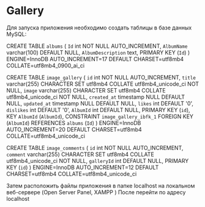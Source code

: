 # Gallery

Для запуска приложения необходимо создать таблицы в базе данных MySQL:


CREATE TABLE `albums` (
  `Id` int NOT NULL AUTO_INCREMENT,
  `AlbumName` varchar(100) DEFAULT NULL,
  `AlbumDescription` text,
  PRIMARY KEY (`Id`)
) ENGINE=InnoDB AUTO_INCREMENT=17 DEFAULT CHARSET=utf8mb4 COLLATE=utf8mb4_0900_ai_ci

CREATE TABLE `image_gallery` (
  `id` int NOT NULL AUTO_INCREMENT,
  `title` varchar(255) CHARACTER SET utf8mb4 COLLATE utf8mb4_unicode_ci NOT NULL,
  `image` varchar(255) CHARACTER SET utf8mb4 COLLATE utf8mb4_unicode_ci NOT NULL,
  `created_at` timestamp NULL DEFAULT NULL,
  `updated_at` timestamp NULL DEFAULT NULL,
  `likes` int DEFAULT '0',
  `dislikes` int DEFAULT '0',
  `AlbumId` int DEFAULT NULL,
  PRIMARY KEY (`id`),
  KEY `AlbumId` (`AlbumId`),
  CONSTRAINT `image_gallery_ibfk_1` FOREIGN KEY (`AlbumId`) REFERENCES `albums` (`Id`)
) ENGINE=InnoDB AUTO_INCREMENT=20 DEFAULT CHARSET=utf8mb4 COLLATE=utf8mb4_unicode_ci

CREATE TABLE `image_comments` (
  `id` int NOT NULL AUTO_INCREMENT,
  `comment` varchar(255) CHARACTER SET utf8mb4 COLLATE utf8mb4_unicode_ci NOT NULL,
  `galleryId` int DEFAULT NULL,
  PRIMARY KEY (`id`)
) ENGINE=InnoDB AUTO_INCREMENT=12 DEFAULT CHARSET=utf8mb4 COLLATE=utf8mb4_unicode_ci

Затем расположить файлы приложения в папке localhost на локальном веб-сервере (Open Server Panel, XAMPP )
После перейти по адресу localhost
